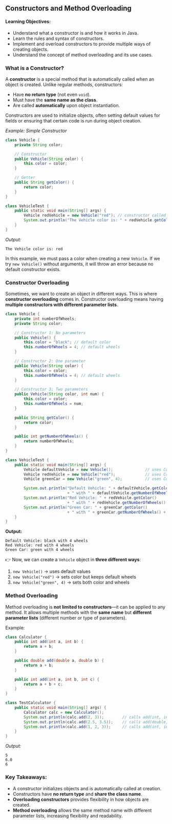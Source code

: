 ## Constructors and Method Overloading

#### Learning Objectives:

* Understand what a constructor is and how it works in Java.
* Learn the rules and syntax of constructors.
* Implement and overload constructors to provide multiple ways of creating objects.
* Understand the concept of method overloading and its use cases.


### What is a Constructor?

A **constructor** is a special method that is automatically called when an object is created. Unlike regular methods, constructors:

* Have **no return type** (not even `void`).
* Must have the **same name as the class**.
* Are called **automatically** upon object instantiation.

Constructors are used to initialize objects, often setting default values for fields or ensuring that certain code is run during object creation.

*Example: Simple Constructor*

```java
class Vehicle {
    private String color;

    // Constructor
    public Vehicle(String color) {
        this.color = color;
    }

    // Getter
    public String getColor() {
        return color;
    }
}
```

```java
class VehicleTest {
    public static void main(String[] args) {
        Vehicle redVehicle = new Vehicle("red"); // constructor called
        System.out.println("The Vehicle color is: " + redVehicle.getColor());
    }
}
```

*Output:*

```
The Vehicle color is: red
```

In this example, we must pass a color when creating a new `Vehicle`. If we try `new Vehicle()` without arguments, it will throw an error because no default constructor exists.


### Constructor Overloading

Sometimes, we want to create an object in different ways. This is where **constructor overloading** comes in. Constructor overloading means having **multiple constructors with different parameter lists**.

```java
class Vehicle {
    private int numberOfWheels;
    private String color;

    // Constructor 1: No parameters
    public Vehicle() {
        this.color = "black"; // default color
        this.numberOfWheels = 4; // default wheels
    }

    // Constructor 2: One parameter
    public Vehicle(String color) {
        this.color = color;
        this.numberOfWheels = 4; // default wheels
    }

    // Constructor 3: Two parameters
    public Vehicle(String color, int num) {
        this.color = color;
        this.numberOfWheels = num;
    }

    public String getColor() {
        return color;
    }

    public int getNumberOfWheels() {
        return numberOfWheels;
    }
}
```

```java
class VehicleTest {
    public static void main(String[] args) {
        Vehicle defaultVehicle = new Vehicle();              // uses Constructor 1
        Vehicle redVehicle = new Vehicle("red");             // uses Constructor 2
        Vehicle greenCar = new Vehicle("green", 4);          // uses Constructor 3

        System.out.println("Default Vehicle: " + defaultVehicle.getColor() 
                           + " with " + defaultVehicle.getNumberOfWheels() + " wheels");
        System.out.println("Red Vehicle: " + redVehicle.getColor() 
                           + " with " + redVehicle.getNumberOfWheels() + " wheels");
        System.out.println("Green Car: " + greenCar.getColor() 
                           + " with " + greenCar.getNumberOfWheels() + " wheels");
    }
}
```

**Output:**

```
Default Vehicle: black with 4 wheels
Red Vehicle: red with 4 wheels
Green Car: green with 4 wheels
```

👉 Now, we can create a `Vehicle` object in **three different ways**:

1. `new Vehicle()` → uses default values
2. `new Vehicle("red")` → sets color but keeps default wheels
3. `new Vehicle("green", 4)` → sets both color and wheels

### Method Overloading

Method overloading is **not limited to constructors**—it can be applied to any method.
It allows multiple methods with the **same name** but **different parameter lists** (different number or type of parameters).

Example:

```java
class Calculator {
    public int add(int a, int b) {
        return a + b;
    }

    public double add(double a, double b) {
        return a + b;
    }

    public int add(int a, int b, int c) {
        return a + b + c;
    }
}

class TestCalculator {
    public static void main(String[] args) {
        Calculator calc = new Calculator();
        System.out.println(calc.add(2, 3));        // calls add(int, int)
        System.out.println(calc.add(2.5, 3.5));    // calls add(double, double)
        System.out.println(calc.add(1, 2, 3));     // calls add(int, int, int)
    }
}
```

*Output:*

```
5
6.0
6
```


### Key Takeaways:

* A constructor initializes objects and is automatically called at creation.
* Constructors have **no return type** and **share the class name**.
* **Overloading constructors** provides flexibility in how objects are created.
* **Method overloading** allows the same method name with different parameter lists, increasing flexibility and readability.

